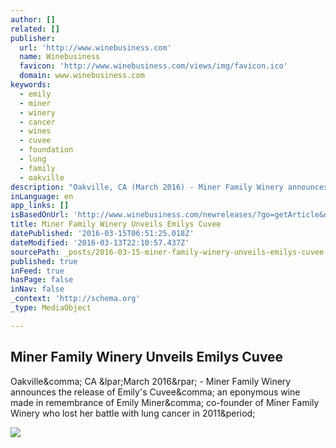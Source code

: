 ```yaml
---
author: []
related: []
publisher:
  url: 'http://www.winebusiness.com'
  name: Winebusiness
  favicon: 'http://www.winebusiness.com/views/img/favicon.ico'
  domain: www.winebusiness.com
keywords:
  - emily
  - miner
  - winery
  - cancer
  - wines
  - cuvee
  - foundation
  - lung
  - family
  - oakville
description: "Oakville, CA (March 2016) - Miner Family Winery announces the release of Emily's Cuvee, an eponymous wine made in remembrance of Emily Miner, co-founder of Miner Family Winery who lost her battle with lung cancer in 2011."
inLanguage: en
app_links: []
isBasedOnUrl: 'http://www.winebusiness.com/newreleases/?go=getArticle&dataId=165660'
title: Miner Family Winery Unveils Emilys Cuvee
datePublished: '2016-03-15T06:51:25.018Z'
dateModified: '2016-03-13T22:10:57.437Z'
sourcePath: _posts/2016-03-15-miner-family-winery-unveils-emilys-cuvee.md
published: true
inFeed: true
hasPage: false
inNav: false
_context: 'http://schema.org'
_type: MediaObject

---
```

<article style=""><h1>Miner Family Winery Unveils Emilys Cuvee</h1><p>Oakville&amp;comma; CA &amp;lpar;March 2016&amp;rpar; - Miner Family Winery announces the release of Emily's Cuvee&amp;comma; an eponymous wine made in remembrance of Emily Miner&amp;comma; co-founder of Miner Family Winery who lost her battle with lung cancer in 2011&amp;period;</p><img src="http://www.winebusiness.com/content/image/suppliers/EmilysCuveeBottleShot_WEB.jpg" /></article>